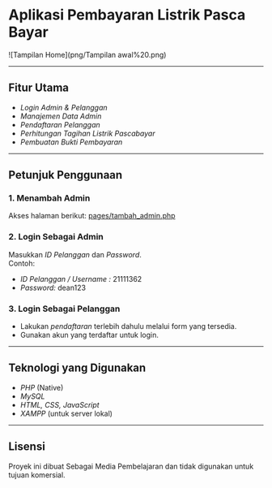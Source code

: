 # Aplikasi Pembayaran Listrik Pasca Bayar

![Tampilan Home](png/Tampilan awal%20.png)



---

## Fitur Utama

- *Login Admin & Pelanggan*
- *Manajemen Data Admin*
- *Pendaftaran Pelanggan*
- *Perhitungan Tagihan Listrik Pascabayar*
- *Pembuatan Bukti Pembayaran*

---

## Petunjuk Penggunaan

### 1. Menambah Admin
Akses halaman berikut: [pages/tambah_admin.php](http://localhost/AnalisisProgram/ppob/loogin.php)

### 2. Login Sebagai Admin
Masukkan *ID Pelanggan* dan *Password*.  
Contoh:
- *ID Pelanggan / Username :* 21111362
- *Password:* dean123

### 3. Login Sebagai Pelanggan
- Lakukan *pendaftaran* terlebih dahulu melalui form yang tersedia.
- Gunakan akun yang terdaftar untuk login.

---

## Teknologi yang Digunakan

- *PHP* (Native)
- *MySQL*
- *HTML, CSS, JavaScript*
- *XAMPP* (untuk server lokal)

---

## Lisensi

Proyek ini dibuat Sebagai Media Pembelajaran dan tidak digunakan untuk tujuan komersial.
